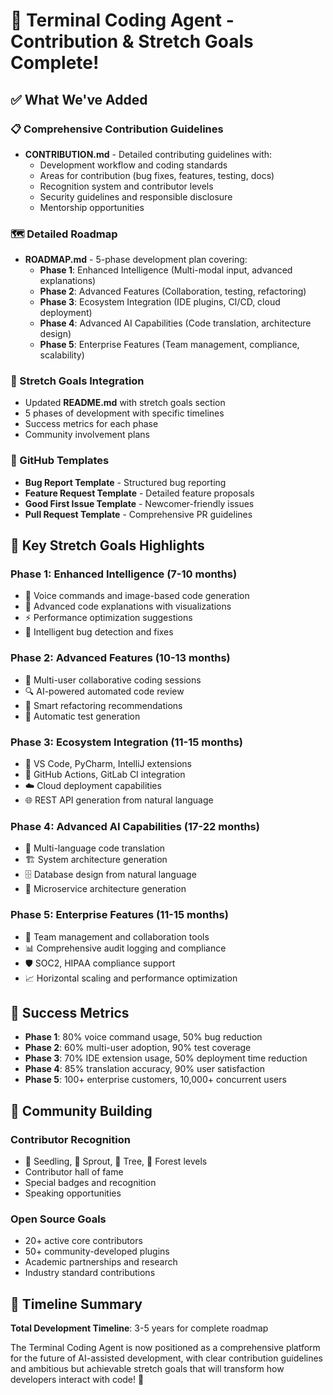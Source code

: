 # 🎉 Terminal Coding Agent - Contribution & Stretch Goals Complete!

## ✅ What We've Added

### 📋 Comprehensive Contribution Guidelines
- **CONTRIBUTION.md** - Detailed contributing guidelines with:
  - Development workflow and coding standards
  - Areas for contribution (bug fixes, features, testing, docs)
  - Recognition system and contributor levels
  - Security guidelines and responsible disclosure
  - Mentorship opportunities

### 🗺️ Detailed Roadmap
- **ROADMAP.md** - 5-phase development plan covering:
  - **Phase 1**: Enhanced Intelligence (Multi-modal input, advanced explanations)
  - **Phase 2**: Advanced Features (Collaboration, testing, refactoring)
  - **Phase 3**: Ecosystem Integration (IDE plugins, CI/CD, cloud deployment)
  - **Phase 4**: Advanced AI Capabilities (Code translation, architecture design)
  - **Phase 5**: Enterprise Features (Team management, compliance, scalability)

### 🎯 Stretch Goals Integration
- Updated **README.md** with stretch goals section
- 5 phases of development with specific timelines
- Success metrics for each phase
- Community involvement plans

### 🔧 GitHub Templates
- **Bug Report Template** - Structured bug reporting
- **Feature Request Template** - Detailed feature proposals
- **Good First Issue Template** - Newcomer-friendly issues
- **Pull Request Template** - Comprehensive PR guidelines

## 🚀 Key Stretch Goals Highlights

### Phase 1: Enhanced Intelligence (7-10 months)
- 🎤 Voice commands and image-based code generation
- 📖 Advanced code explanations with visualizations
- ⚡ Performance optimization suggestions
- 🐛 Intelligent bug detection and fixes

### Phase 2: Advanced Features (10-13 months)
- 👥 Multi-user collaborative coding sessions
- 🔍 AI-powered automated code review
- 🔄 Smart refactoring recommendations
- 🧪 Automatic test generation

### Phase 3: Ecosystem Integration (11-15 months)
- 🔌 VS Code, PyCharm, IntelliJ extensions
- 🚀 GitHub Actions, GitLab CI integration
- ☁️ Cloud deployment capabilities
- 🌐 REST API generation from natural language

### Phase 4: Advanced AI Capabilities (17-22 months)
- 🔄 Multi-language code translation
- 🏗️ System architecture generation
- 🗄️ Database design from natural language
- 🔧 Microservice architecture generation

### Phase 5: Enterprise Features (11-15 months)
- 👥 Team management and collaboration tools
- 📊 Comprehensive audit logging and compliance
- 🛡️ SOC2, HIPAA compliance support
- 📈 Horizontal scaling and performance optimization

## 🎯 Success Metrics

- **Phase 1**: 80% voice command usage, 50% bug reduction
- **Phase 2**: 60% multi-user adoption, 90% test coverage
- **Phase 3**: 70% IDE extension usage, 50% deployment time reduction
- **Phase 4**: 85% translation accuracy, 90% user satisfaction
- **Phase 5**: 100+ enterprise customers, 10,000+ concurrent users

## 🤝 Community Building

### Contributor Recognition
- 🌱 Seedling, 🌿 Sprout, 🌳 Tree, 🌲 Forest levels
- Contributor hall of fame
- Special badges and recognition
- Speaking opportunities

### Open Source Goals
- 20+ active core contributors
- 50+ community-developed plugins
- Academic partnerships and research
- Industry standard contributions

## 📅 Timeline Summary

**Total Development Timeline**: 3-5 years for complete roadmap

The Terminal Coding Agent is now positioned as a comprehensive platform for the future of AI-assisted development, with clear contribution guidelines and ambitious but achievable stretch goals that will transform how developers interact with code! 🚀
